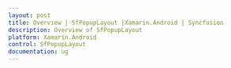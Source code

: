 ```yaml
---
layout: post
title: Overview | SfPopupLayout |Xamarin.Android | Syncfusion
description: Overview of SfPopupLayout
platform: Xamarin.Android
control: SfPopupLayout
documentation: ug
--- 
```

